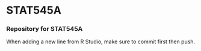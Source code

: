 # STAT545A
<h3>Repository for STAT545A</h3>
<p>When adding a new line from R Studio, make sure to commit first then push.</p>


